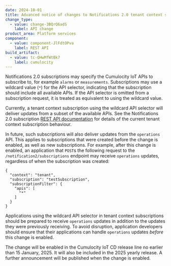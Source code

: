 ```yaml
---
date: 2024-10-01
title: Advanced notice of changes to Notifications 2.0 tenant context subscriptions with no API filter
change_type:
  - value: change-3BQrQ6adS
    label: API change
product_area: Platform services
component:
  - value: component-JlFdtOPva
    label: REST API
build_artifact:
  - value: tc-QHwMfWtBk7
    label: cumulocity
---
```


Notifications 2.0 subscriptions may specify the Cumulocity IoT APIs to subscribe to, for example `alarms` or `measurements`.
Subscriptions may use a wildcard value (`*`) for the API selector, indicating that the subscription should include all available APIs.
If the API selector is omitted from a subscription request, it is treated as equivalent to using the wildcard value.

Currently, a tenant context subscription using the wildcard API selector will deliver updates from a subset of the available APIs.
See the Notifications 2.0 subscription [REST API documentation](https://cumulocity.com/api/core/#operation/postNotificationSubscriptionResource) for details of the current tenant context subscription behaviour.

In future, such subscriptions will also deliver updates from the `operations` API.
This applies to subscriptions that were created before the change is enabled, as well as new subscriptions.
For example, after this change is enabled, an application that `POST`s the following request to the `/notification2/subscriptions` endpoint may receive `operations` updates, regardless of when the subscription was created:

```
{
  "context": "tenant",
  "subscription": "testSubscription",
  "subscriptionFilter": {
    "apis": [
      "*"
    ]
  }
}
```

Applications using the wildcard API selector in tenant context subscriptions should be prepared to receive `operations` updates in addition to the updates they were previously receiving.
To avoid disruption, application developers should ensure that their applications can handle `operations` updates _before_ this change is enabled.

The change will be enabled in the Cumulocity IoT CD release line no earlier than 15 January, 2025.
It will also be included in the 2025 yearly release.
A further announcement will be published when the change is enabled.
